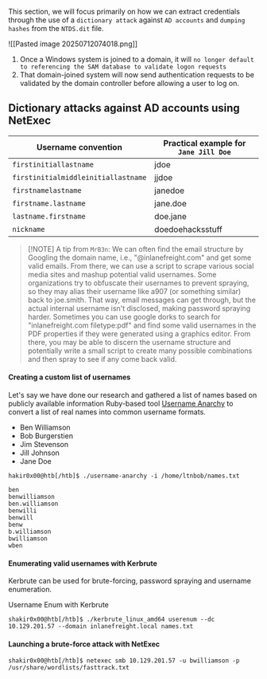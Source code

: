 This section, we will focus primarily on how we can extract credentials through the use of a `dictionary attack` against `AD accounts` and `dumping hashes` from the `NTDS.dit` file.

![[Pasted image 20250712074018.png]]

1. Once a Windows system is joined to a domain, it will `no longer default to referencing the SAM database to validate logon requests`
2. That domain-joined system will now send authentication requests to be validated by the domain controller before allowing a user to log on.

## Dictionary attacks against AD accounts using NetExec

|Username convention|Practical example for `Jane Jill Doe`|
|---|---|
|`firstinitiallastname`|jdoe|
|`firstinitialmiddleinitiallastname`|jjdoe|
|`firstnamelastname`|janedoe|
|`firstname.lastname`|jane.doe|
|`lastname.firstname`|doe.jane|
|`nickname`|doedoehacksstuff|

> [!NOTE] A tip from `MrB3n`:
>  We can often find the email structure by Googling the domain name, i.e., "@inlanefreight.com" and get some valid emails. From there, we can use a script to scrape various social media sites and mashup potential valid usernames. Some organizations try to obfuscate their usernames to prevent spraying, so they may alias their username like a907 (or something similar) back to joe.smith. That way, email messages can get through, but the actual internal username isn't disclosed, making password spraying harder. Sometimes you can use google dorks to search for "inlanefreight.com filetype:pdf" and find some valid usernames in the PDF properties if they were generated using a graphics editor. From there, you may be able to discern the username structure and potentially write a small script to create many possible combinations and then spray to see if any come back valid.
#### Creating a custom list of usernames
Let's say we have done our research and gathered a list of names based on publicly available information
Ruby-based tool [Username Anarchy](https://github.com/urbanadventurer/username-anarchy) to convert a list of real names into common username formats.

- Ben Williamson
- Bob Burgerstien
- Jim Stevenson
- Jill Johnson
- Jane Doe

```shell
hakir0x00@htb[/htb]$ ./username-anarchy -i /home/ltnbob/names.txt 

ben
benwilliamson
ben.williamson
benwilli
benwill
benw
b.williamson
bwilliamson
wben
```


#### Enumerating valid usernames with Kerbrute

Kerbrute can be used for brute-forcing, password spraying and username enumeration.

Username Enum with Kerbrute
```shell
shakir0x00@htb[/htb]$ ./kerbrute_linux_amd64 userenum --dc 10.129.201.57 --domain inlanefreight.local names.txt
```

#### Launching a brute-force attack with NetExec

```shell
shakir0x00@htb[/htb]$ netexec smb 10.129.201.57 -u bwilliamson -p /usr/share/wordlists/fasttrack.txt
```

